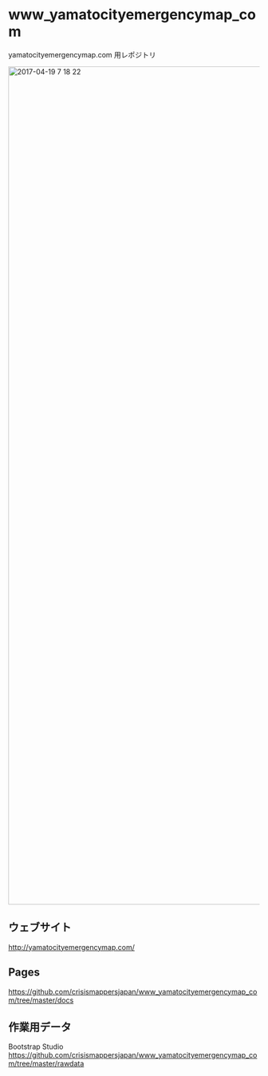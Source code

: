 # www_yamatocityemergencymap_com
yamatocityemergencymap.com 用レポジトリ

<img width="1680" alt="2017-04-19 7 18 22" src="https://cloud.githubusercontent.com/assets/416977/25155524/6f646be2-24d0-11e7-85cf-0e2dff22dcbf.png">


## ウェブサイト
http://yamatocityemergencymap.com/

## Pages
https://github.com/crisismappersjapan/www_yamatocityemergencymap_com/tree/master/docs

## 作業用データ
Bootstrap Studio
https://github.com/crisismappersjapan/www_yamatocityemergencymap_com/tree/master/rawdata

